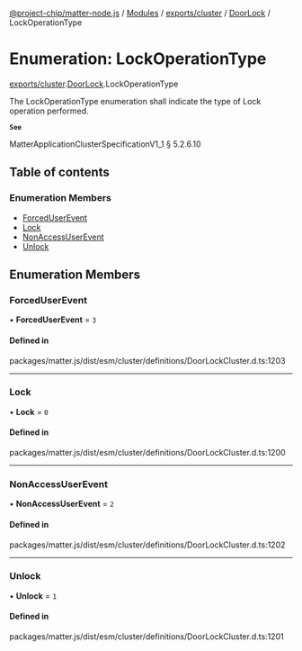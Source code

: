 [@project-chip/matter-node.js](../README.md) / [Modules](../modules.md) / [exports/cluster](../modules/exports_cluster.md) / [DoorLock](../modules/exports_cluster.DoorLock.md) / LockOperationType

# Enumeration: LockOperationType

[exports/cluster](../modules/exports_cluster.md).[DoorLock](../modules/exports_cluster.DoorLock.md).LockOperationType

The LockOperationType enumeration shall indicate the type of Lock operation performed.

**`See`**

MatterApplicationClusterSpecificationV1_1 § 5.2.6.10

## Table of contents

### Enumeration Members

- [ForcedUserEvent](exports_cluster.DoorLock.LockOperationType.md#forceduserevent)
- [Lock](exports_cluster.DoorLock.LockOperationType.md#lock)
- [NonAccessUserEvent](exports_cluster.DoorLock.LockOperationType.md#nonaccessuserevent)
- [Unlock](exports_cluster.DoorLock.LockOperationType.md#unlock)

## Enumeration Members

### ForcedUserEvent

• **ForcedUserEvent** = ``3``

#### Defined in

packages/matter.js/dist/esm/cluster/definitions/DoorLockCluster.d.ts:1203

___

### Lock

• **Lock** = ``0``

#### Defined in

packages/matter.js/dist/esm/cluster/definitions/DoorLockCluster.d.ts:1200

___

### NonAccessUserEvent

• **NonAccessUserEvent** = ``2``

#### Defined in

packages/matter.js/dist/esm/cluster/definitions/DoorLockCluster.d.ts:1202

___

### Unlock

• **Unlock** = ``1``

#### Defined in

packages/matter.js/dist/esm/cluster/definitions/DoorLockCluster.d.ts:1201
